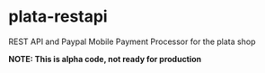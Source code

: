plata-restapi
=============

REST API and Paypal Mobile Payment Processor for the plata shop

**NOTE: This is alpha code, not ready for production**
